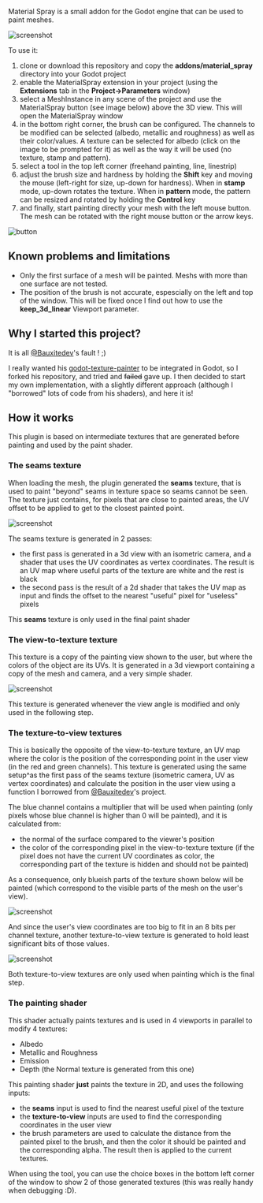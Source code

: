 Material Spray is a small addon for the Godot engine that can be used to paint meshes.

![screenshot](/addons/material_spray/doc/screenshot.png)

To use it:
1. clone or download this repository and copy the **addons/material_spray** directory into your Godot project
2. enable the MaterialSpray extension in your project (using the **Extensions** tab in the **Project->Parameters** window)
3. select a MeshInstance in any scene of the project and use the MaterialSpray button (see image below) above the 3D view. This will open the MaterialSpray window
4. in the bottom right corner, the brush can be configured. The channels to be modified can be selected (albedo, metallic and roughness) as well as their color/values. A texture can be selected for albedo (click on the image to be prompted for it) as well as the way it will be used (no texture, stamp and pattern).
5. select a tool in the top left corner (freehand painting, line, linestrip)
6. adjust the brush size and hardness by holding the **Shift** key and moving the mouse (left-right for size, up-down for hardness). When in **stamp** mode, up-down rotates the texture. When in **pattern** mode, the pattern can be resized and rotated by holding the **Control** key
7. and finally, start painting directly your mesh with the left mouse button. The mesh can be rotated with the right mouse button or the arrow keys.

![button](/addons/material_spray/doc/button.png)

## Known problems and limitations

* Only the first surface of a mesh will be painted. Meshs with more than one surface are not tested.
* The position of the brush is not accurate, espescially on the left and top of the window. This will be fixed once I find out how to use the **keep_3d_linear** Viewport parameter.

## Why I started this project?

It is all [@Bauxitedev](https://github.com/Bauxitedev)'s fault ! ;)

I really wanted his [godot-texture-painter](https://github.com/Bauxitedev/godot-texture-painter) to be integrated in Godot, so I forked his repository, and tried and ~~failed~~ gave up. I then decided to start my own implementation, with a slightly different approach (although I "borrowed" lots of code from his shaders), and here it is!

## How it works

This plugin is based on intermediate textures that are generated before painting and used by the paint shader.

### The seams texture

When loading the mesh, the plugin generated the **seams** texture, that is used to paint "beyond" seams in texture space so seams cannot be seen. The texture just contains, for pixels that are close to painted areas, the UV offset to be applied to get to the closest painted point.

![screenshot](/addons/material_spray/doc/seams.png)

The seams texture is generated in 2 passes:
* the first pass is generated in a 3d view with an isometric camera, and a shader that uses the UV coordinates as vertex coordinates. The result is an UV map where useful parts of the texture are white and the rest is black
* the second pass is the result of a 2d shader that takes the UV map as input and finds the offset to the nearest "useful" pixel for "useless" pixels

This **seams** texture is only used in the final paint shader

### The view-to-texture texture

This texture is a copy of the painting view shown to the user, but where the colors of the object are its UVs. It is generated in a 3d viewport containing a copy of the mesh and camera, and a very simple shader.

![screenshot](/addons/material_spray/doc/v2t.png)

This texture is generated whenever the view angle is modified and only used in the following step.

### The texture-to-view textures

This is basically the opposite of the view-to-texture texture, an UV map where the color is the position of the corresponding point in the user view (in the red and green channels). This texture is generated using the same setup^as the first pass of the seams texture (isometric camera, UV as vertex coordinates) and calculate the position in the user view using a function I borrowed from [@Bauxitedev](https://github.com/Bauxitedev)'s project.

The blue channel contains a multiplier that will be used when painting (only pixels whose blue channel is higher than 0 will be painted), and it is calculated from:
* the normal of the surface compared to the viewer's position
* the color of the corresponding pixel in the view-to-texture texture (if the pixel does not have the current UV coordinates as color, the corresponding part of the texture is hidden and should not be painted)

As a consequence, only blueish parts of the texture shown below will be painted (which correspond to the visible parts of the mesh on the user's view).

![screenshot](/addons/material_spray/doc/t2v.png)

And since the user's view coordinates are too big to fit in an 8 bits per channel texture, another texture-to-view texture is generated to hold least significant bits of those values.

![screenshot](/addons/material_spray/doc/t2vlsb.png)

Both texture-to-view textures are only used when painting which is the final step.

### The painting shader

This shader actually paints textures and is used in 4 viewports in parallel to modify 4 textures:
* Albedo
* Metallic and Roughness
* Emission
* Depth (the Normal texture is generated from this one)

This painting shader **just** paints the texture in 2D, and uses the following inputs:
* the **seams** input is used to find the nearest useful pixel of the texture
* the **texture-to-view** inputs are used to find the corresponding coordinates in the user view
* the brush parameters are used to calculate the distance from the painted pixel to the brush, and then the color it should be painted and the corresponding alpha. The result then is applied to the current textures.

When using the tool, you can use the choice boxes in the bottom left corner of the window to show 2 of those generated textures (this was really handy when debugging :D).
